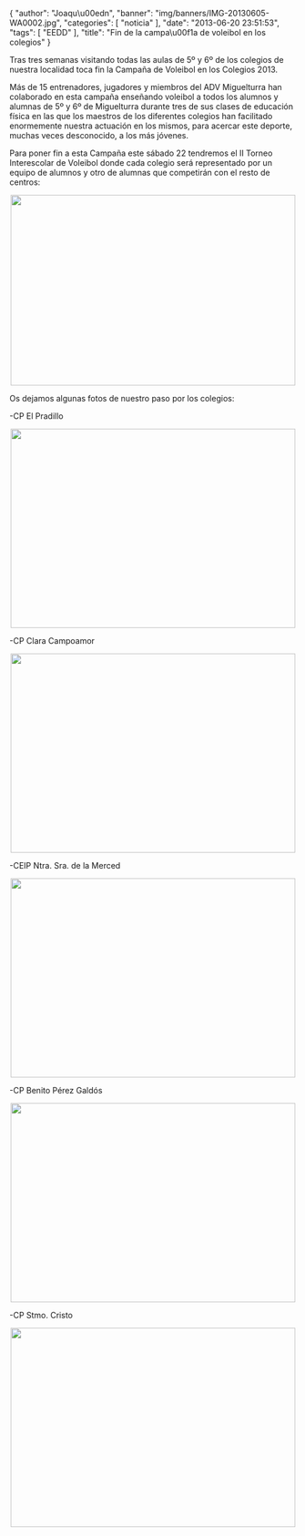 {
  "author": "Joaqu\u00edn", 
  "banner": "img/banners/IMG-20130605-WA0002.jpg", 
  "categories": [
    "noticia"
  ], 
  "date": "2013-06-20 23:51:53", 
  "tags": [
    "EEDD"
  ], 
  "title": "Fin de la campa\u00f1a de voleibol en los colegios"
}

Tras tres semanas visitando todas las aulas de 5º y 6º de los colegios de nuestra localidad toca fin la Campaña de Voleibol en los Colegios 2013.

Más de 15 entrenadores, jugadores y miembros del ADV Miguelturra han colaborado en esta campaña enseñando voleibol a todos los alumnos y alumnas de 5º y 6º de Miguelturra durante tres de sus clases de educación física en las que los maestros de los diferentes colegios han facilitado enormemente nuestra actuación en los mismos, para acercar este deporte, muchas veces desconocido, a los más jóvenes.

Para poner fin a esta Campaña este sábado 22 tendremos el II Torneo Interescolar de Voleibol donde cada colegio será representado por un equipo de alumnos y otro de alumnas que competirán con el resto de centros:

<center>
<img src="http://www.advmiguelturra.org/img/banners/Captura%20de%20pantalla%20de%202013-06-21%2000%3A43%3A24.png" height="335" width="500"/> </center>

Os dejamos algunas fotos de nuestro paso por los colegios:

-CP El Pradillo

<center>
<img src="http://www.advmiguelturra.org/img/banners/IMG-20130612-WA0001.jpg" height="350" width="500"/> </center>

-CP Clara Campoamor 

<center>
<img src="http://www.advmiguelturra.org/img/banners/IMG-20130605-WA0001.jpg" height="350" width="500"/> </center>

-CEIP Ntra. Sra. de la Merced

<center>
<img src="http://www.advmiguelturra.org/img/banners/IMG-20130612-WA0000.jpg" height="350" width="500"/> </center>

-CP Benito Pérez Galdós 

<center>
<img src="http://www.advmiguelturra.org/img/banners/IMG-20130607-WA0000.jpg" height="350" width="500"/> </center>

-CP Stmo. Cristo 

<center>
<img src="http://www.advmiguelturra.org/img/banners/IMG-20130605-WA0002.jpg" height="350" width="500"/> </center>


